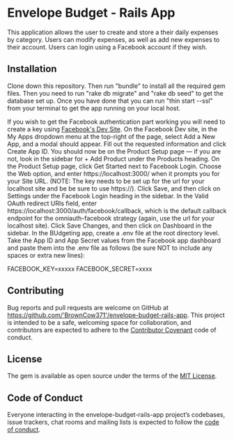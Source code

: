 # Envelope Budget - Rails App

This application allows the user to create and store a their daily expenses by category. Users can modify expenses, as well as add new expenses to their account. Users can login using a Facebook account if they wish.

## Installation

Clone down this repository. Then run "bundle" to install all the required gem files. Then you need to run "rake db migrate" and "rake db seed" to get the database set up. Once you have done that you can run "thin start --ssl" from your terminal to get the app running on your local host. 

If you wish to get the Facebook authentication part working you will need to create a key using [Facebook's Dev Site](https://developers.facebook.com/). On the Facebook Dev site, in the My Apps dropdown menu at the top-right of the page, select Add a New App, and a modal should appear. Fill out the requested information and click Create App ID. You should now be on the Product Setup page — if you are not, look in the sidebar for + Add Product under the Products heading. On the Product Setup page, click Get Started next to Facebook Login.  Choose the Web option, and enter https://localhost:3000/ when it prompts you for your Site URL. (NOTE: The key needs to be set up for the url for your localhost site and be be sure to use https://).  Click Save, and then click on Settings under the Facebook Login heading in the sidebar. In the Valid OAuth redirect URIs field, enter https://localhost:3000/auth/facebook/callback, which is the default callback endpoint for the omniauth-facebook strategy (again, use the url for your localhost site). Click Save Changes, and then click on Dashboard in the sidebar. In the BUdgeting app, create a .env file at the root directory level. Take the App ID and App Secret values from the Facebook app dashboard and paste them into the .env file as follows (be sure NOT to include any spaces or extra new lines):

FACEBOOK_KEY=xxxxx
FACEBOOK_SECRET=xxxx

## Contributing

Bug reports and pull requests are welcome on GitHub at https://github.com/'BrownCow371'/envelope-budget-rails-app. This project is intended to be a safe, welcoming space for collaboration, and contributors are expected to adhere to the [Contributor Covenant](http://contributor-covenant.org) code of conduct.

## License

The gem is available as open source under the terms of the [MIT License](https://opensource.org/licenses/MIT).

## Code of Conduct

Everyone interacting in the envelope-budget-rails-app project’s codebases, issue trackers, chat rooms and mailing lists is expected to follow the [code of conduct](https://github.com/'BrownCow371'/envelope-budget-rails-app/blob/master/CODE_OF_CONDUCT.md).
